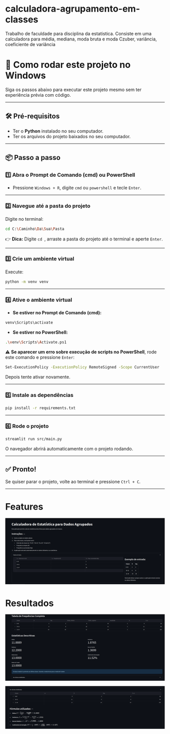 # calculadora-agrupamento-em-classes
Trabalho de faculdade para disciplina da estatistica. Consiste em uma calculadora para média, mediana, moda bruta e moda Czuber, variância, coeficiente de variância

# 🚀 Como rodar este projeto no Windows

Siga os passos abaixo para executar este projeto mesmo sem ter experiência prévia com código.

---

## 🛠️ Pré-requisitos

- Ter o **Python** instalado no seu computador.
- Ter os arquivos do projeto baixados no seu computador.

---

## 📦 Passo a passo

### 1️⃣ Abra o Prompt de Comando (cmd) ou PowerShell

- Pressione `Windows + R`, digite `cmd` ou `powershell` e tecle `Enter`.

---

### 2️⃣ Navegue até a pasta do projeto

Digite no terminal:

```bash
cd C:\Caminho\Da\Sua\Pasta
````

👉 **Dica:** Digite `cd `, arraste a pasta do projeto até o terminal e aperte `Enter`.

---

### 3️⃣ Crie um ambiente virtual

Execute:

```bash
python -m venv venv
```

---

### 4️⃣ Ative o ambiente virtual

* **Se estiver no Prompt de Comando (cmd):**

```bash
venv\Scripts\activate
```

* **Se estiver no PowerShell:**

```bash
.\venv\Scripts\Activate.ps1
```

⚠️ **Se aparecer um erro sobre execução de scripts no PowerShell**, rode este comando e pressione `Enter`:

```bash
Set-ExecutionPolicy -ExecutionPolicy RemoteSigned -Scope CurrentUser
```

Depois tente ativar novamente.

---

### 5️⃣ Instale as dependências

```bash
pip install -r requirements.txt
```

---

### 6️⃣ Rode o projeto

```bash
streamlit run src/main.py
```

O navegador abrirá automaticamente com o projeto rodando.

---

## ✅ Pronto!

Se quiser parar o projeto, volte ao terminal e pressione `Ctrl + C`.

---

# Features

![Overview da calculadora](assets/overview.png)

# Resultados
![Resultados das contas](assets/resultados.png)

![Detalhamento dos cálculos realizados](assets/detalhamento_calculo.png)